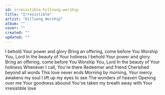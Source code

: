 ```yaml
---
id: irresistible-hillsong-worship
title: "Irresistible"
artist: "Hillsong Worship"
album: ""
cover: ""
created: ""
updated: ""
---
```


I behold Your power and glory
Bring an offering, come before You
Worship You, Lord
In the beauty of Your holiness
I behold Your power and glory
Bring an offering, come before You
Worship You, Lord
In the beauty of Your holiness
Whenever I call, You're there
Redeemer and friend
Cherished beyond all words
This love never ends
Morning by morning, Your mercy awakens my soul
I lift up my eyes to see
The wonders of heaven
Opening over me
Your goodness abound
You've taken my breath away with Your irresistible love